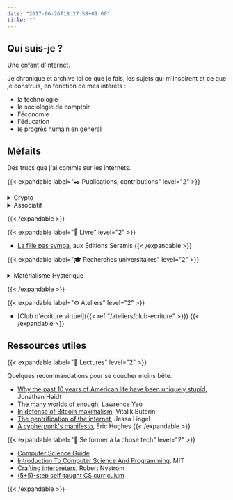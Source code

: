 ```yaml
---
date: "2017-06-26T18:27:58+01:00"
title: ""
---
```

## Qui suis-je ?

Une enfant d'internet.

Je chronique et archive ici ce que je fais, les sujets qui m'inspirent et ce que je construis, en fonction de mes intérêts :

- la technologie
- la sociologie de comptoir
- l'économie
- l'éducation
- le progrès humain en général

## Méfaits

Des trucs que j'ai commis sur les internets.

{{< expandable label="✒️ Publications, contributions" level="2" >}}

<details><summary>Crypto</summary>

- [Vos questions sur la crypto](https://mirror.xyz/juliamarch.eth/NPQVPy46Ft3lTikyHvugrDdmagbRc-tyY7SxEtPz4P0)

### Hashnode's company blog

- [Web3 Privacy Guide - Creating an Anonymous Identity](https://web3.hashnode.com/web3-privacy-guide-creating-an-anonymous-identity)
- [Is Crypto a Scam?](https://web3.hashnode.com/is-crypto-a-scam)
- [The Ultimate Security Guide for Your Web3 Journey](https://web3.hashnode.com/the-ultimate-security-guide-for-your-web3-journey)
- [What are dApps? - A Comprehensive Guide to dApps](https://web3.hashnode.com/what-are-dapps-a-comprehensive-guide-to-dapps)

### Coinalist

- [Comment offrir du Bitcoin à vos proches](https://www.coinalist.io/comment-offrir-du-bitcoin-opendime/)

</details>

<details><summary>Associatif</summary>

### Jeunesses en mouvement

- [Journal de bord du Forum Jeunesse à Tunis](https://international.cemea-pdll.org/IMG/pdf/livre-2.pdf?466/fd31e6197999c9d25d95ff1cb2fe19e5551e6bdd)

</details>

{{< /expandable >}}

{{< expandable label="📖 Livre" level="2" >}}
- [La fille pas sympa](https://www.babelio.com/livres/March-La-fille-pas-sympa/995939), aux Éditions Seramis
{{< /expandable >}}

{{< expandable label="🎓 Recherches universitaires" level="2" >}}

<details><summary>Matérialisme Hystérique</summary>

Recherche, commentaires et analyses des systèmes de valeurs féminins dans les œuvres d'Espagnoles créatrices du XIXe et XXe siècles. Carnet de recherches bilangue.

- [Carnet de recherches](https://mhysterik.hypotheses.org)

</details>

{{< /expandable >}}

{{< expandable label="⚙️ Ateliers" level="2" >}}

- [Club d'écriture virtuel]({{< ref "/ateliers/club-ecriture" >}})
{{< /expandable >}}

## Ressources utiles

{{< expandable label="📌 Lectures" level="2" >}}

Quelques recommandations pour se coucher moins bête.

- [Why the past 10 years of American life have been uniquely stupid](https://www.theatlantic.com/magazine/archive/2022/05/social-media-democracy-trust-babel/629369/), Jonathan Haidt
- [The many worlds of enough](https://moretothat.com/the-many-worlds-of-enough/), Lawrence Yeo
- [In defense of Bitcoin maximalism](https://vitalik.ca/general/2022/04/01/maximalist.html), Vitalik Buterin
- [The gentrification of the internet](https://web.archive.org/web/20190405064445/https://culturedigitally.org/2019/03/the-gentrification-of-the-internet/), Jessa Lingel
- [A cypherpunk's manifesto](https://www.activism.net/cypherpunk/manifesto.html), Eric Hughes
{{< /expandable >}}


{{< expandable label="💾 Se former à la chose tech" level="2" >}}

- [Computer Science Guide](https://teachyourselfcs.com)
- [Introduction To Computer Science And Programming](https://ocw.mit.edu/courses/6-00sc-introduction-to-computer-science-and-programming-spring-2011/), MIT
- [Crafting interpreters](https://craftinginterpreters.com/contents.html), Robert Nystrom
- [(5+5)-step self-taught CS curriculum](https://www.reddit.com/r/learnprogramming/comments/gsansp/my_55step_selftaught_cs_curriculum_updated/)

{{< /expandable >}}
